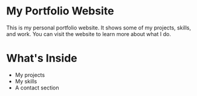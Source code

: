 # My Portfolio Website

This is my personal portfolio website. It shows some of my projects, skills, and work. You can visit the website to learn more about what I do.

# What's Inside

- My projects
- My skills
- A contact section
